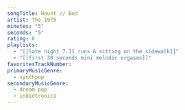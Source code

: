 ```yaml
---
songTitle: Haunt // Bed
artist: The 1975
minutes: "5"
seconds: "5"
rating: 6
playlists:
  - "[[late night 7.11 runs & sitting on the sidewalk]]"
  - "[[first 30 seconds mini melodic orgasms]]"
favoritesTrackNumber:
primaryMusicGenre:
  - synthpop
secondaryMusicGenre:
  - dream pop
  - indietronica
---
```

